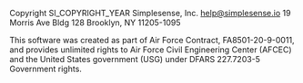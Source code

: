 Copyright SI_COPYRIGHT_YEAR Simplesense, Inc. <help@simplesense.io>
19 Morris Ave Bldg 128
Brooklyn, NY 11205-1095

This software was created as part of Air Force Contract, FA8501-20-9-0011, and provides unlimited rights to Air Force Civil Engineering Center (AFCEC) and the United States government (USG) under DFARS 227.7203-5 Government rights.
